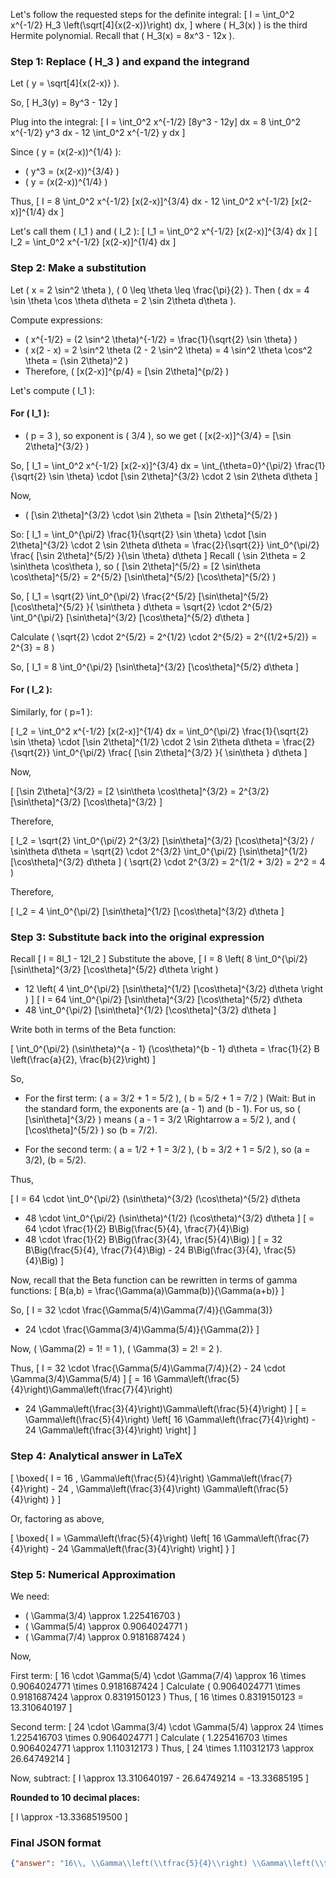 Let's follow the requested steps for the definite integral:
\[
I = \int_0^2 x^{-1/2} H_3 \left(\sqrt[4]{x(2-x)}\right) dx,
\]
where \( H_3(x) \) is the third Hermite polynomial. Recall that \( H_3(x) = 8x^3 - 12x \).

### Step 1: Replace \( H_3 \) and expand the integrand

Let \( y = \sqrt[4]{x(2-x)} \).

So,
\[
H_3(y) = 8y^3 - 12y
\]

Plug into the integral:
\[
I = \int_0^2 x^{-1/2} [8y^3 - 12y] dx
   = 8 \int_0^2 x^{-1/2} y^3 dx - 12 \int_0^2 x^{-1/2} y dx
\]

Since \( y = (x(2-x))^{1/4} \):
- \( y^3 = (x(2-x))^{3/4} \)
- \( y = (x(2-x))^{1/4} \)

Thus, 
\[
I = 8 \int_0^2 x^{-1/2} [x(2-x)]^{3/4} dx
    - 12 \int_0^2 x^{-1/2} [x(2-x)]^{1/4} dx
\]

Let's call them \( I_1 \) and \( I_2 \):
\[
I_1 = \int_0^2 x^{-1/2} [x(2-x)]^{3/4} dx
\]
\[
I_2 = \int_0^2 x^{-1/2} [x(2-x)]^{1/4} dx
\]

### Step 2: Make a substitution

Let \( x = 2 \sin^2 \theta \), \( 0 \leq \theta \leq \frac{\pi}{2} \).
Then \( dx = 4 \sin \theta \cos \theta d\theta = 2 \sin 2\theta d\theta \).

Compute expressions:

- \( x^{-1/2} = (2 \sin^2 \theta)^{-1/2} = \frac{1}{\sqrt{2} \sin \theta} \)
- \( x(2 - x) = 2 \sin^2 \theta (2 - 2 \sin^2 \theta) = 4 \sin^2 \theta \cos^2 \theta = (\sin 2\theta)^2 \)
- Therefore, \( [x(2-x)]^{p/4} = [\sin 2\theta]^{p/2} \)

Let's compute \( I_1 \):

#### For \( I_1 \):

- \( p = 3 \), so exponent is \( 3/4 \), so we get \( [x(2-x)]^{3/4} = [\sin 2\theta]^{3/2} \)

So,
\[
I_1 = \int_0^2 x^{-1/2} [x(2-x)]^{3/4} dx 
= \int_{\theta=0}^{\pi/2} \frac{1}{\sqrt{2} \sin \theta} \cdot [\sin 2\theta]^{3/2} \cdot 2 \sin 2\theta d\theta
\]

Now,
- \( [\sin 2\theta]^{3/2} \cdot \sin 2\theta = [\sin 2\theta]^{5/2} \)

So:
\[
I_1 = \int_0^{\pi/2} \frac{1}{\sqrt{2} \sin \theta} \cdot [\sin 2\theta]^{3/2} \cdot 2 \sin 2\theta d\theta
= \frac{2}{\sqrt{2}} \int_0^{\pi/2} \frac{ [\sin 2\theta]^{5/2} }{\sin \theta} d\theta
\]
Recall \( \sin 2\theta = 2 \sin\theta \cos\theta \), so \( [\sin 2\theta]^{5/2} = [2 \sin\theta \cos\theta]^{5/2} = 2^{5/2} [\sin\theta]^{5/2} [\cos\theta]^{5/2} \)

So,
\[
I_1 = \sqrt{2} \int_0^{\pi/2} \frac{2^{5/2} [\sin\theta]^{5/2} [\cos\theta]^{5/2} }{ \sin\theta } d\theta
= \sqrt{2} \cdot 2^{5/2} \int_0^{\pi/2} [\sin\theta]^{3/2} [\cos\theta]^{5/2} d\theta
\]

Calculate \( \sqrt{2} \cdot 2^{5/2} = 2^{1/2} \cdot 2^{5/2} = 2^{(1/2+5/2)} = 2^{3} = 8 \)

So,
\[
I_1 = 8 \int_0^{\pi/2} [\sin\theta]^{3/2} [\cos\theta]^{5/2} d\theta
\]

#### For \( I_2 \):

Similarly, for \( p=1 \):

\[
I_2 = \int_0^2 x^{-1/2} [x(2-x)]^{1/4} dx 
= \int_0^{\pi/2} \frac{1}{\sqrt{2} \sin \theta} \cdot [\sin 2\theta]^{1/2} \cdot 2 \sin 2\theta d\theta
= \frac{2}{\sqrt{2}} \int_0^{\pi/2} \frac{ [\sin 2\theta]^{3/2} }{ \sin\theta } d\theta
\]

Now,

\[
[\sin 2\theta]^{3/2} = [2 \sin\theta \cos\theta]^{3/2} = 2^{3/2} [\sin\theta]^{3/2} [\cos\theta]^{3/2}
\]

Therefore,

\[
I_2 = \sqrt{2} \int_0^{\pi/2} 2^{3/2} [\sin\theta]^{3/2} [\cos\theta]^{3/2} / \sin\theta d\theta
= \sqrt{2} \cdot 2^{3/2} \int_0^{\pi/2} [\sin\theta]^{1/2} [\cos\theta]^{3/2} d\theta
\]
\( \sqrt{2} \cdot 2^{3/2} = 2^{1/2 + 3/2} = 2^2 = 4 \)

Therefore,

\[
I_2 = 4 \int_0^{\pi/2} [\sin\theta]^{1/2} [\cos\theta]^{3/2} d\theta
\]

### Step 3: Substitute back into the original expression

Recall
\[
I = 8I_1 - 12I_2
\]
Substitute the above,
\[
I = 8 \left( 8 \int_0^{\pi/2} [\sin\theta]^{3/2} [\cos\theta]^{5/2} d\theta \right )
  - 12 \left( 4 \int_0^{\pi/2} [\sin\theta]^{1/2} [\cos\theta]^{3/2} d\theta \right )
\]
\[
I = 64 \int_0^{\pi/2} [\sin\theta]^{3/2} [\cos\theta]^{5/2} d\theta
   - 48 \int_0^{\pi/2} [\sin\theta]^{1/2} [\cos\theta]^{3/2} d\theta
\]

Write both in terms of the Beta function:

\[
\int_0^{\pi/2} (\sin\theta)^{a - 1} (\cos\theta)^{b - 1} d\theta
= \frac{1}{2} B \left(\frac{a}{2}, \frac{b}{2}\right)
\]

So,

- For the first term: \( a = 3/2 + 1 = 5/2 \), \( b = 5/2 + 1 = 7/2 \)
  (Wait: But in the standard form, the exponents are \(a - 1\) and \(b - 1\). For us,
   so \( [\sin\theta]^{3/2} \) means \( a - 1 = 3/2 \Rightarrow a = 5/2 \), and \( [\cos\theta]^{5/2} \) so \(b = 7/2\).

- For the second term: \( a = 1/2 + 1 = 3/2 \), \( b = 3/2 + 1 = 5/2 \), so \(a = 3/2\), \(b = 5/2\).

Thus,

\[
I = 64 \cdot \int_0^{\pi/2} (\sin\theta)^{3/2} (\cos\theta)^{5/2} d\theta
   - 48 \cdot \int_0^{\pi/2} (\sin\theta)^{1/2} (\cos\theta)^{3/2} d\theta
\]
\[
= 64 \cdot \frac{1}{2} B\Big(\frac{5}{4}, \frac{7}{4}\Big)
  - 48 \cdot \frac{1}{2} B\Big(\frac{3}{4}, \frac{5}{4}\Big)
\]
\[
= 32 B\Big(\frac{5}{4}, \frac{7}{4}\Big) - 24 B\Big(\frac{3}{4}, \frac{5}{4}\Big)
\]

Now, recall that the Beta function can be rewritten in terms of gamma functions:
\[
B(a,b) = \frac{\Gamma(a)\Gamma(b)}{\Gamma(a+b)}
\]

So,
\[
I = 32 \cdot \frac{\Gamma(5/4)\Gamma(7/4)}{\Gamma(3)}
  - 24 \cdot \frac{\Gamma(3/4)\Gamma(5/4)}{\Gamma(2)}
\]

Now, \( \Gamma(2) = 1! = 1 \), \( \Gamma(3) = 2! = 2 \).

Thus,
\[
I = 32 \cdot \frac{\Gamma(5/4)\Gamma(7/4)}{2} - 24 \cdot \Gamma(3/4)\Gamma(5/4)
\]
\[
= 16 \Gamma\left(\frac{5}{4}\right)\Gamma\left(\frac{7}{4}\right)
   - 24 \Gamma\left(\frac{3}{4}\right)\Gamma\left(\frac{5}{4}\right)
\]
\[
= \Gamma\left(\frac{5}{4}\right) \left[ 16 \Gamma\left(\frac{7}{4}\right) - 24 \Gamma\left(\frac{3}{4}\right) \right]
\]

### Step 4: Analytical answer in LaTeX

\[
\boxed{
I = 16 \, \Gamma\left(\frac{5}{4}\right) \Gamma\left(\frac{7}{4}\right)
    - 24 \, \Gamma\left(\frac{3}{4}\right) \Gamma\left(\frac{5}{4}\right)
}
\]

Or, factoring as above,

\[
\boxed{
I = \Gamma\left(\frac{5}{4}\right)
\left[ 16 \Gamma\left(\frac{7}{4}\right) - 24 \Gamma\left(\frac{3}{4}\right) \right]
}
\]

### Step 5: Numerical Approximation

We need:
- \( \Gamma(3/4) \approx 1.225416703 \)
- \( \Gamma(5/4) \approx 0.9064024771 \)
- \( \Gamma(7/4) \approx 0.9181687424 \)

Now,

First term:
\[
16 \cdot \Gamma(5/4) \cdot \Gamma(7/4) \approx 16 \times 0.9064024771 \times 0.9181687424
\]
Calculate \( 0.9064024771 \times 0.9181687424 \approx 0.8319150123 \)
Thus,
\[
16 \times 0.8319150123 = 13.310640197
\]

Second term:
\[
24 \cdot \Gamma(3/4) \cdot \Gamma(5/4) \approx 24 \times 1.225416703 \times 0.9064024771
\]
Calculate \( 1.225416703 \times 0.9064024771 \approx 1.110312173 \)
Thus,
\[
24 \times 1.110312173 \approx 26.64749214
\]

Now, subtract:
\[
I \approx 13.310640197 - 26.64749214 = -13.33685195
\]

**Rounded to 10 decimal places:**

\[
I \approx -13.3368519500
\]

### Final JSON format

```json
{"answer": "16\\, \\Gamma\\left(\\tfrac{5}{4}\\right) \\Gamma\\left(\\tfrac{7}{4}\\right) - 24\\, \\Gamma\\left(\\tfrac{3}{4}\\right)\\Gamma\\left(\\tfrac{5}{4}\\right)", "numerical_answer": "-13.3368519500"}
```